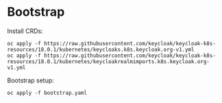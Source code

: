 # Bootstrap

Install CRDs:

```shell
oc apply -f https://raw.githubusercontent.com/keycloak/keycloak-k8s-resources/18.0.1/kubernetes/keycloaks.k8s.keycloak.org-v1.yml
oc apply -f https://raw.githubusercontent.com/keycloak/keycloak-k8s-resources/18.0.1/kubernetes/keycloakrealmimports.k8s.keycloak.org-v1.yml
```

Bootstrap setup:

```shell
oc apply -f bootstrap.yaml 
```

